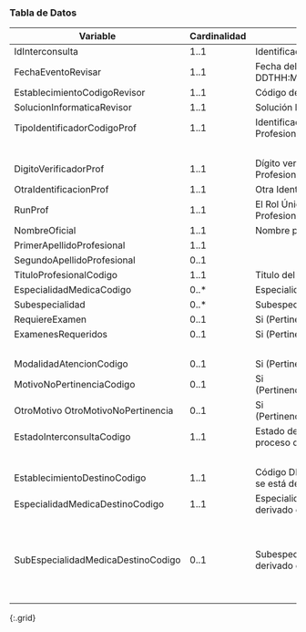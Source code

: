 ### Tabla de Datos

|            **Variable**            | **Cardinalidad** |                            **Descripción**                            |                                                   **Recurso.elemento**                                                  |
|------------------------------------|------------------|-----------------------------------------------------------------------|-------------------------------------------------------------------------------------------------------------------------|
|           IdInterconsulta          |       1..1       |                   Identificador de la Interconsulta                   |                                               ServiceRequestLE.identifier                                               |
|         FechaEventoRevisar         |       1..1       |                   Fecha del Evento YYYY-MM-DDTHH:MMZ                  |                                             MessageHeaderLE.meta.lastUpdated                                            |
|    EstablecimientoCodigoRevisor    |       1..1       |                       Código de Establecimiento                       |                                                 Organization.identifier                                                 |
|     SolucionInformaticaRevisor     |       1..1       |                          Solución Informática                         |                                             MessageHeaderLE.source.software                                             |
|     TipoIdentificadorCodigoProf    |       1..1       | Identificador de identidad del Profesional. Corresponde a dos slices: |                                         Practitioner.identifier[RUN].value=valor                                        |
|                                    |                  |                                                                       |                                        Practitioner.identifier[RNPI].value=valor                                        |
|        DigitoVerificadorProf       |       1..1       |           Dígito verificador asociado al RUN del Profesional          |                                   Practitioner.identifier[RUN].extension.valueString=k                                  |
|       OtraIdentificacionProf       |       1..1       |                          Otra Identificación                          |                                      Practitioner,identifier[otro].value=valor otro                                     |
|               RunProf              |       1..1       |              El Rol Único Nacional (RUN) del Profesional              |                                       Practitioner.identifier[RUN].value=VALORRUN                                       |
|            NombreOficial           |       1..1       |                           Nombre profesional                          |                        Practitioner.name.use=official Practitioner.name.given=[nombre1, nombre2]                        |
|       PrimerApellidoProfesional    |       1..1       |                                                                       |                                                Practitionername._family=                                                |
|       SegundoApellidoProfesional   |       0..1       |                                                                       |                                   Practitioner.name.family.extension[SegundoApellido]=                                  |
|       TituloProfesionalCodigo      |       1..1       |                         Titulo del profesional                        |                                             Practitioner.qualification[TIT]                                             |
|      EspecialidadMedicaCodigo      |       0..*       |                  Especialidad Médica del profesional                  |                                             Practitioner.qualification[esp]                                             |
|           Subespecialidad          |       0..*       |                    Subespecialidad del profesional                    |                               Practitioner.qualification[subesp].extension.codeableconcept                              |
|           RequiereExamen           |       0..1       |                Si (PertinenciaInterconsulta=Pertinente)               |                                         ServiceRequestLE.extension.valueBoolean                                         |
|         ExamenesRequeridos         |       0..1       |                Si (PertinenciaInterconsulta=Pertinente)               |                    ServiceRequestExamenLE.ServicesRequest.supportingInfo.reference(ServiceRequestLE2)                   |
|                                    |                  |                                                                       |                          ServiceRequestExamenLE.baseOn(referencia al ServiceRequestLE maestro)                          |
|       ModalidadAtencionCodigo      |       0..1       |                Si (PertinenciaInterconsulta=Pertinente)               |                                                ServiceRequestLE.category                                                |
|      MotivoNoPertinenciaCodigo     |       0..1       |               Si (PertinenciaInterconsulta=NoPertinente)              |                                 ServiceRequestLE.doNotPerform.extension.codeableConcept                                 |
| OtroMotivo OtroMotivoNoPertinencia |       0..1       |               Si (PertinenciaInterconsulta=NoPertinente)              |                               ServiceRequestLE.doNotPerform.extension.codeableConcept.text                              |
|      EstadoInterconsultaCodigo     |       1..1       |      Estado de la Interconsulta en relación al proceso de negocio     |                               ServiceRequestLE.extensión.valueCodeableConcept.coding.code                               |
|                                    |                  |                                                                       |                              ServiceRequestLE.extensión.valueCodeableConcept.coding.system                              |
|    EstablecimientoDestinoCodigo    |       1..1       |        Código DEIS del establecimiento donde se está derivando        |                                            Organization2(Destino).identifier                                            |
|   EspecialidadMedicaDestinoCodigo  |       1..1       |          Especialidad médica a la que es derivado el paciente         |                              ServiceRequestLE.extension.valueCodeableConcept.coding.code=1                              |
|                                    |                  |                                                                       |                         ServiceRequestLE.extension.valueCodeableConcept.coding.display=Anatomía                         |
|                                    |                  |                                                                       | ServiceRequestLE.extension.valueCodeableConcept.coding.system=http://minsal.cl/listaespera/CodeSystem/CSEspecialidadMed |
| SubEspecialidadMedicaDestinoCodigo |       0..1       |        Subespecialidad médica a la que es derivado el paciente        |                              ServiceRequestLE.extension.valueCodeableConcept.coding.code=1                              |
|                                    |                  |                                                                       |                         ServiceRequestLE.extension.valueCodeableConcept.coding.display=Anatomía                         |
|                                    |                  |                                                                       | ServiceRequestLE.extension.valueCodeableConcept.coding.system=http://minsal.cl/listaespera/CodeSystem/CSEspecialidadMed |
{:.grid}